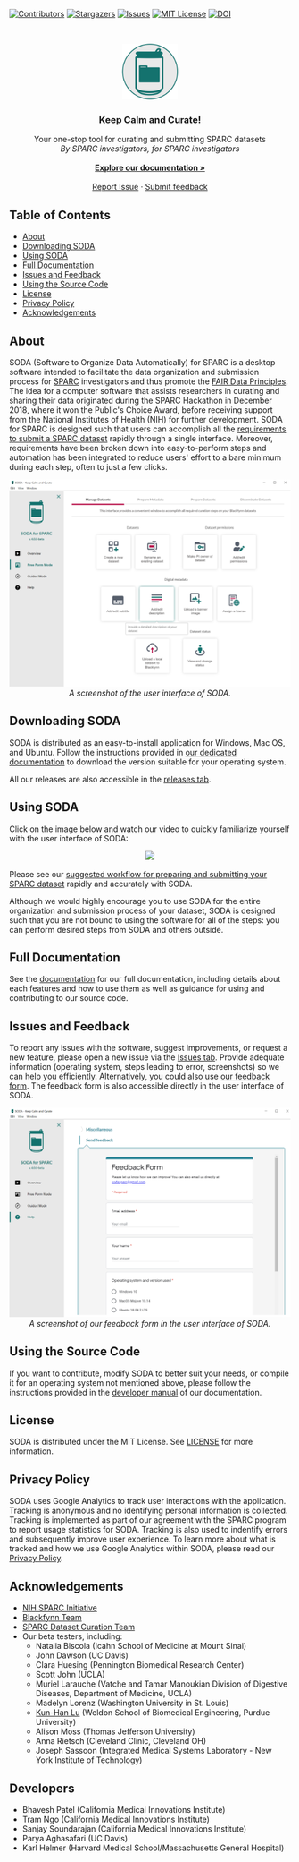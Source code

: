 [![Contributors][contributors-shield]][contributors-url]
[![Stargazers][stars-shield]][stars-url]
[![Issues][issues-shield]][issues-url]
[![MIT License][license-shield]][license-url]
[![DOI](https://zenodo.org/badge/DOI/10.5281/zenodo.6407403.svg)](https://doi.org/10.5281/zenodo.6407403)

[contributors-shield]: https://img.shields.io/github/contributors/bvhpatel/SODA.svg?style=flat-square
[contributors-url]: https://github.com/fairdataihub/SODA-for-SPARC/graphs/contributors
[stars-shield]: https://img.shields.io/github/stars/bvhpatel/SODA.svg?style=flat-square
[stars-url]: https://github.com/fairdataihub/SODA-for-SPARC/stargazers
[issues-shield]: https://img.shields.io/github/issues/bvhpatel/SODA.svg?style=flat-square
[issues-url]: https://github.com/fairdataihub/SODA-for-SPARC/issues
[license-shield]: https://img.shields.io/github/license/bvhpatel/SODA.svg?style=flat-square
[license-url]: https://github.com/fairdataihub/SODA-for-SPARC/blob/main/LICENSE

<!-- HEADER -->
<br />
<p align="center">
  <a href="#">
    <img src="/src/assets/img/logo-can1024-grey-circle.png" alt="Logo" width="100" height="100">
  </a>

  <h3 align="center">Keep Calm and Curate!</h3>

  <p align="center">
    Your one-stop tool for curating and submitting SPARC datasets <br/>
   <i> By SPARC investigators, for SPARC investigators </i>
    <br />
    <br />
    <a href="https://fairdataihub.org/sodaforsparc/docs/getting-started/User-Interface"><strong>Explore our documentation »</strong></a>
    <br />
    <br />
    <a href="https://github.com/fairdataihub/SODA-for-SPARC/issues">Report Issue</a>
    ·
    <a href="https://docs.google.com/forms/d/e/1FAIpQLSfyUw2_NI1-2tlAr8oB5_JcJ_yjTB-zUDt9skfGjNU9qjITwg/viewform?ts=5e433bea">Submit feedback </a>
  </p>
</p>

<!-- TABLE OF CONTENTS -->

## Table of Contents

- [About](#about)
- [Downloading SODA](#Downloading-soda)
- [Using SODA](#Using-SODA)
- [Full Documentation](#Full-Documentation)
- [Issues and Feedback](#Issues-and-Feedback)
- [Using the Source Code](#Using-the-Source-Code)
- [License](#license)
- [Privacy Policy](#Privacy-Policy)
- [Acknowledgements](#acknowledgements)

## About

SODA (Software to Organize Data Automatically) for SPARC is a desktop software intended to facilitate the data organization and submission process for [SPARC](https://commonfund.nih.gov/sparc) investigators and thus promote the [FAIR Data Principles](https://www.go-fair.org/fair-principles/). The idea for a computer software that assists researchers in curating and sharing their data originated during the SPARC Hackathon in December 2018, where it won the Public's Choice Award, before receiving support from the National Institutes of Health (NIH) for further development. SODA for SPARC is designed such that users can accomplish all the [requirements to submit a SPARC dataset](https://docs.google.com/presentation/d/1EQPn1FmANpPsFt3CguU-JOQVMMlJsNXluQAK_gb2qVg/edit?usp=sharing) rapidly through a single interface. Moreover, requirements have been broken down into easy-to-perform steps and automation has been integrated to reduce users' effort to a bare minimum during each step, often to just a few clicks.

<p align="center">
  <img src="https://github.com/fairdataihub/SODA-for-SPARC/blob/main/docs/documentation/Landing-page/UserInterface.PNG" alt="interface" width="600">
  <br/>
  <i> A screenshot of the user interface of SODA. </i>
  </img>
</p>

## Downloading SODA

SODA is distributed as an easy-to-install application for Windows, Mac OS, and Ubuntu. Follow the instructions provided in [our dedicated documentation](https://fairdataihub.org/sodaforsparc/docs/getting-started/Download-Soda) to download the version suitable for your operating system.

All our releases are also accessible in the [releases tab](https://github.com/fairdataihub/SODA-for-SPARC/releases/latest).

## Using SODA

Click on the image below and watch our video to quickly familiarize yourself with the user interface of SODA:

<p align="center">
<a href="https://www.youtube.com/watch?v=Fyn9R0Tk_pU" target="_blank">
<img src="https://img.youtube.com/vi/Fyn9R0Tk_pU/0.jpg" />
</a>
</p>

Please see our [suggested workflow for preparing and submitting your SPARC dataset](https://fairdataihub.org/sodaforsparc/docs/getting-started/Organize-and-submit-a-new-SPARC-dataset-with-SODA) rapidly and accurately with SODA.

Although we would highly encourage you to use SODA for the entire organization and submission process of your dataset, SODA is designed such that you are not bound to using the software for all of the steps: you can perform desired steps from SODA and others outside.

## Full Documentation

See the [documentation](https://fairdataihub.org/sodaforsparc/docs/getting-started/User-Interface) for our full documentation, including details about each features and how to use them as well as guidance for using and contributing to our source code.

## Issues and Feedback

To report any issues with the software, suggest improvements, or request a new feature, please open a new issue via the [Issues tab](https://github.com/fairdataihub/SODA-for-SPARC/issues). Provide adequate information (operating system, steps leading to error, screenshots) so we can help you efficiently. Alternatively, you could also use [our feedback form](https://docs.google.com/forms/d/e/1FAIpQLSfyUw2_NI1-2tlAr8oB5_JcJ_yjTB-zUDt9skfGjNU9qjITwg/viewform?ts=5e433bea). The feedback form is also accessible directly in the user interface of SODA.

<p align="center">
   <img src="https://github.com/fairdataihub/SODA-for-SPARC/blob/main/docs/documentation/Landing-page/feedbackform.PNG" alt="interface" width="600">
  <br/>
  <i> A screenshot of our feedback form in the user interface of SODA. </i>
  </img>
 </p>

## Using the Source Code

If you want to contribute, modify SODA to better suit your needs, or compile it for an operating system not mentioned above, please follow the instructions provided in the [developer manual](https://github.com/fairdataihub/SODA-for-SPARC/wiki) of our documentation.

## License

SODA is distributed under the MIT License. See [LICENSE](https://github.com/fairdataihub/SODA-for-SPARC/blob/main/LICENSE) for more information.

## Privacy Policy

SODA uses Google Analytics to track user interactions with the application. Tracking is anonymous and no identifying personal information is collected. Tracking is implemented as part of our agreement with the SPARC program to report usage statistics for SODA. Tracking is also used to indentify errors and subsequently improve user experience. To learn more about what is tracked and how we use Google Analytics within SODA, please read our [Privacy Policy](https://github.com/fairdataihub/SODA-for-SPARC/wiki/Privacy-Policy).

## Acknowledgements

- [NIH SPARC Initiative](https://commonfund.nih.gov/sparc)
- [Blackfynn Team](https://www.blackfynn.com/)
- [SPARC Dataset Curation Team](https://github.com/SciCrunch/sparc-curation)
- Our beta testers, including:
  - Natalia Biscola (Icahn School of Medicine at Mount Sinai)
  - John Dawson (UC Davis)
  - Clara Huesing (Pennington Biomedical Research Center)
  - Scott John (UCLA)
  - Muriel Larauche (Vatche and Tamar Manoukian Division of Digestive Diseases, Department of Medicine, UCLA)
  - Madelyn Lorenz (Washington University in St. Louis)
  - [Kun-Han Lu](https://scholar.google.com/citations?user=lo1TkqwAAAAJ&hl=en&oi=ao) (Weldon School of Biomedical Engineering, Purdue University)
  - Alison Moss (Thomas Jefferson University)
  - Anna Rietsch (Cleveland Clinic, Cleveland OH)
  - Joseph Sassoon (Integrated Medical Systems Laboratory - New York Institute of Technology)



## Developers

- Bhavesh Patel (California Medical Innovations Institute)
- Tram Ngo (California Medical Innovations Institute)
- Sanjay Soundarajan (California Medical Innovations Institute)
- Parya Aghasafari (UC Davis)
- Karl Helmer (Harvard Medical School/Massachusetts General Hospital)
